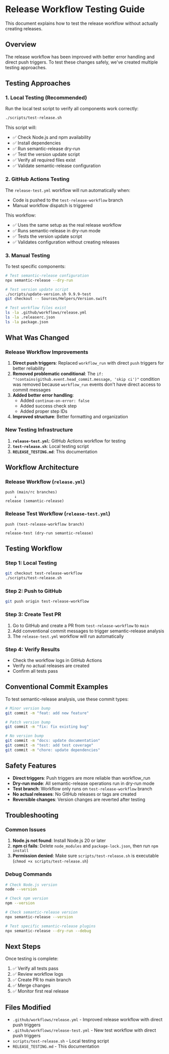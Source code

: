 # Release Workflow Testing Guide

This document explains how to test the release workflow without actually creating releases.

## Overview

The release workflow has been improved with better error handling and direct push triggers. To test these changes safely, we've created multiple testing approaches.

## Testing Approaches

### 1. Local Testing (Recommended)

Run the local test script to verify all components work correctly:

```bash
./scripts/test-release.sh
```

This script will:
- ✅ Check Node.js and npm availability
- ✅ Install dependencies
- ✅ Run semantic-release dry-run
- ✅ Test the version update script
- ✅ Verify all required files exist
- ✅ Validate semantic-release configuration

### 2. GitHub Actions Testing

The `release-test.yml` workflow will run automatically when:
- Code is pushed to the `test-release-workflow` branch
- Manual workflow dispatch is triggered

This workflow:
- ✅ Uses the same setup as the real release workflow
- ✅ Runs semantic-release in dry-run mode
- ✅ Tests the version update script
- ✅ Validates configuration without creating releases

### 3. Manual Testing

To test specific components:

```bash
# Test semantic-release configuration
npx semantic-release --dry-run

# Test version update script
./scripts/update-version.sh 9.9.9-test
git checkout -- Sources/Helpers/Version.swift

# Test workflow files exist
ls -la .github/workflows/release.yml
ls -la .releaserc.json
ls -la package.json
```

## What Was Changed

### Release Workflow Improvements

1. **Direct push triggers**: Replaced `workflow_run` with direct `push` triggers for better reliability
2. **Removed problematic conditional**: The `if: "!contains(github.event.head_commit.message, 'skip ci')"` condition was removed because `workflow_run` events don't have direct access to commit messages
3. **Added better error handling**: 
   - Added `continue-on-error: false`
   - Added success check step
   - Added proper step IDs
4. **Improved structure**: Better formatting and organization

### New Testing Infrastructure

1. **`release-test.yml`**: GitHub Actions workflow for testing
2. **`test-release.sh`**: Local testing script
3. **`RELEASE_TESTING.md`**: This documentation

## Workflow Architecture

### Release Workflow (`release.yml`)
```
push (main/rc branches)
    ↓
release (semantic-release)
```

### Release Test Workflow (`release-test.yml`)
```
push (test-release-workflow branch)
    ↓
release-test (dry-run semantic-release)
```

## Testing Workflow

### Step 1: Local Testing
```bash
git checkout test-release-workflow
./scripts/test-release.sh
```

### Step 2: Push to GitHub
```bash
git push origin test-release-workflow
```

### Step 3: Create Test PR
1. Go to GitHub and create a PR from `test-release-workflow` to `main`
2. Add conventional commit messages to trigger semantic-release analysis
3. The `release-test.yml` workflow will run automatically

### Step 4: Verify Results
- Check the workflow logs in GitHub Actions
- Verify no actual releases are created
- Confirm all tests pass

## Conventional Commit Examples

To test semantic-release analysis, use these commit types:

```bash
# Minor version bump
git commit -m "feat: add new feature"

# Patch version bump  
git commit -m "fix: fix existing bug"

# No version bump
git commit -m "docs: update documentation"
git commit -m "test: add test coverage"
git commit -m "chore: update dependencies"
```

## Safety Features

- **Direct triggers**: Push triggers are more reliable than workflow_run
- **Dry-run mode**: All semantic-release operations run in dry-run mode
- **Test branch**: Workflow only runs on `test-release-workflow` branch
- **No actual releases**: No GitHub releases or tags are created
- **Reversible changes**: Version changes are reverted after testing

## Troubleshooting

### Common Issues

1. **Node.js not found**: Install Node.js 20 or later
2. **npm ci fails**: Delete `node_modules` and `package-lock.json`, then run `npm install`
3. **Permission denied**: Make sure `scripts/test-release.sh` is executable (`chmod +x scripts/test-release.sh`)

### Debug Commands

```bash
# Check Node.js version
node --version

# Check npm version  
npm --version

# Check semantic-release version
npx semantic-release --version

# Test specific semantic-release plugins
npx semantic-release --dry-run --debug
```

## Next Steps

Once testing is complete:

1. ✅ Verify all tests pass
2. ✅ Review workflow logs
3. ✅ Create PR to main branch
4. ✅ Merge changes
5. ✅ Monitor first real release

## Files Modified

- `.github/workflows/release.yml` - Improved release workflow with direct push triggers
- `.github/workflows/release-test.yml` - New test workflow with direct push triggers
- `scripts/test-release.sh` - Local testing script
- `RELEASE_TESTING.md` - This documentation
